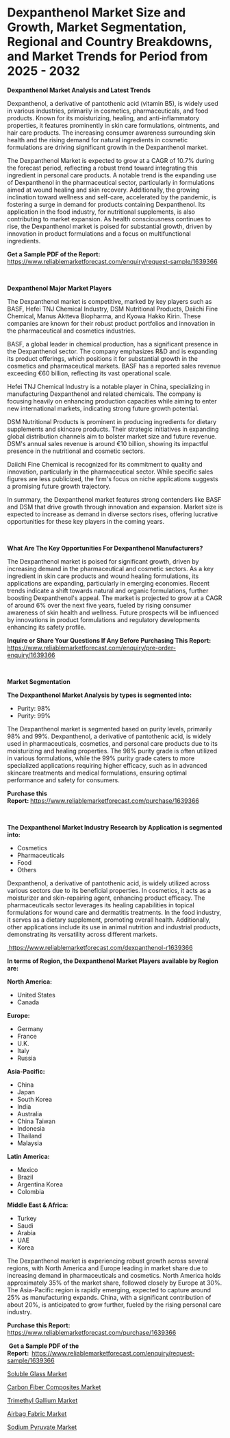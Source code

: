 <p><h1>Dexpanthenol Market Size and Growth, Market Segmentation, Regional and Country Breakdowns, and Market Trends for Period from 2025 -  2032</h1></p><p><strong>Dexpanthenol Market Analysis and Latest Trends</strong></p>
<p><p>Dexpanthenol, a derivative of pantothenic acid (vitamin B5), is widely used in various industries, primarily in cosmetics, pharmaceuticals, and food products. Known for its moisturizing, healing, and anti-inflammatory properties, it features prominently in skin care formulations, ointments, and hair care products. The increasing consumer awareness surrounding skin health and the rising demand for natural ingredients in cosmetic formulations are driving significant growth in the Dexpanthenol market.</p><p>The Dexpanthenol Market is expected to grow at a CAGR of 10.7% during the forecast period, reflecting a robust trend toward integrating this ingredient in personal care products. A notable trend is the expanding use of Dexpanthenol in the pharmaceutical sector, particularly in formulations aimed at wound healing and skin recovery. Additionally, the growing inclination toward wellness and self-care, accelerated by the pandemic, is fostering a surge in demand for products containing Dexpanthenol. Its application in the food industry, for nutritional supplements, is also contributing to market expansion. As health consciousness continues to rise, the Dexpanthenol market is poised for substantial growth, driven by innovation in product formulations and a focus on multifunctional ingredients.</p></p>
<p><strong>Get a Sample PDF of the Report:&nbsp;</strong> <a href="https://www.reliablemarketforecast.com/enquiry/request-sample/1639366?utm_campaign=1890&utm_medium=2&utm_source=Github&utm_content=ia&utm_term=02042025&utm_id=dexpanthenol">https://www.reliablemarketforecast.com/enquiry/request-sample/1639366</a></p>
<p>&nbsp;</p>
<p><strong>Dexpanthenol Major Market Players</strong></p>
<p><p>The Dexpanthenol market is competitive, marked by key players such as BASF, Hefei TNJ Chemical Industry, DSM Nutritional Products, Daiichi Fine Chemical, Manus Aktteva Biopharma, and Kyowa Hakko Kirin. These companies are known for their robust product portfolios and innovation in the pharmaceutical and cosmetics industries.</p><p>BASF, a global leader in chemical production, has a significant presence in the Dexpanthenol sector. The company emphasizes R&D and is expanding its product offerings, which positions it for substantial growth in the cosmetics and pharmaceutical markets. BASF has a reported sales revenue exceeding €60 billion, reflecting its vast operational scale.</p><p>Hefei TNJ Chemical Industry is a notable player in China, specializing in manufacturing Dexpanthenol and related chemicals. The company is focusing heavily on enhancing production capacities while aiming to enter new international markets, indicating strong future growth potential.</p><p>DSM Nutritional Products is prominent in producing ingredients for dietary supplements and skincare products. Their strategic initiatives in expanding global distribution channels aim to bolster market size and future revenue. DSM's annual sales revenue is around €10 billion, showing its impactful presence in the nutritional and cosmetic sectors.</p><p>Daiichi Fine Chemical is recognized for its commitment to quality and innovation, particularly in the pharmaceutical sector. While specific sales figures are less publicized, the firm's focus on niche applications suggests a promising future growth trajectory.</p><p>In summary, the Dexpanthenol market features strong contenders like BASF and DSM that drive growth through innovation and expansion. Market size is expected to increase as demand in diverse sectors rises, offering lucrative opportunities for these key players in the coming years.</p></p>
<p>&nbsp;</p>
<p><strong>What Are The Key Opportunities For Dexpanthenol Manufacturers?</strong></p>
<p><p>The Dexpanthenol market is poised for significant growth, driven by increasing demand in the pharmaceutical and cosmetic sectors. As a key ingredient in skin care products and wound healing formulations, its applications are expanding, particularly in emerging economies. Recent trends indicate a shift towards natural and organic formulations, further boosting Dexpanthenol's appeal. The market is projected to grow at a CAGR of around 6% over the next five years, fueled by rising consumer awareness of skin health and wellness. Future prospects will be influenced by innovations in product formulations and regulatory developments enhancing its safety profile.</p></p>
<p><strong>Inquire or Share Your Questions If Any Before Purchasing This Report:</strong> <a href="https://www.reliablemarketforecast.com/enquiry/pre-order-enquiry/1639366?utm_campaign=1890&utm_medium=2&utm_source=Github&utm_content=ia&utm_term=02042025&utm_id=dexpanthenol">https://www.reliablemarketforecast.com/enquiry/pre-order-enquiry/1639366</a></p>
<p>&nbsp;</p>
<p><strong>Market Segmentation</strong></p>
<p><strong>The Dexpanthenol Market Analysis by types is segmented into:</strong></p>
<p><ul><li>Purity: 98%</li><li>Purity: 99%</li></ul></p>
<p><p>The Dexpanthenol market is segmented based on purity levels, primarily 98% and 99%. Dexpanthenol, a derivative of pantothenic acid, is widely used in pharmaceuticals, cosmetics, and personal care products due to its moisturizing and healing properties. The 98% purity grade is often utilized in various formulations, while the 99% purity grade caters to more specialized applications requiring higher efficacy, such as in advanced skincare treatments and medical formulations, ensuring optimal performance and safety for consumers.</p></p>
<p><strong>Purchase this Report:&nbsp;</strong><a href="https://www.reliablemarketforecast.com/purchase/1639366?utm_campaign=1890&utm_medium=2&utm_source=Github&utm_content=ia&utm_term=02042025&utm_id=dexpanthenol">https://www.reliablemarketforecast.com/purchase/1639366</a></p>
<p>&nbsp;</p>
<p><strong>The Dexpanthenol Market Industry Research by Application is segmented into:</strong></p>
<p><ul><li>Cosmetics</li><li>Pharmaceuticals</li><li>Food</li><li>Others</li></ul></p>
<p><p>Dexpanthenol, a derivative of pantothenic acid, is widely utilized across various sectors due to its beneficial properties. In cosmetics, it acts as a moisturizer and skin-repairing agent, enhancing product efficacy. The pharmaceuticals sector leverages its healing capabilities in topical formulations for wound care and dermatitis treatments. In the food industry, it serves as a dietary supplement, promoting overall health. Additionally, other applications include its use in animal nutrition and industrial products, demonstrating its versatility across different markets.</p></p>
<p><a href="https://www.reliablemarketforecast.com/dexpanthenol-r1639366?utm_campaign=1890&utm_medium=2&utm_source=Github&utm_content=ia&utm_term=02042025&utm_id=dexpanthenol">&nbsp;https://www.reliablemarketforecast.com/dexpanthenol-r1639366</a></p>
<p><strong>In terms of Region, the Dexpanthenol Market Players available by Region are:</strong></p>
<p>
    <p> <strong> North America: </strong>
        <ul>
            <li>United States</li>
            <li>Canada</li>
        </ul>
        </p> 
    <p> <strong> Europe: </strong>
        <ul>
            <li>Germany</li>
            <li>France</li>
            <li>U.K.</li>
            <li>Italy</li>
            <li>Russia</li>
        </ul>
        </p> 
    <p> <strong> Asia-Pacific: </strong>
        <ul>
            <li>China</li>
            <li>Japan</li>
            <li>South Korea</li>
            <li>India</li>
            <li>Australia</li>
            <li>China Taiwan</li>
            <li>Indonesia</li>
            <li>Thailand</li>
            <li>Malaysia</li>
        </ul>
        </p> 
    <p> <strong> Latin America: </strong>
        <ul>
            <li>Mexico</li>
            <li>Brazil</li>
            <li>Argentina Korea</li>
            <li>Colombia</li>
        </ul>
        </p> 
    <p> <strong> Middle East & Africa: </strong>
        <ul>
            <li>Turkey</li>
            <li>Saudi</li>
            <li>Arabia</li>
            <li>UAE</li>
            <li>Korea</li>
        </ul>
    </p>
    </p>
<p><p>The Dexpanthenol market is experiencing robust growth across several regions, with North America and Europe leading in market share due to increasing demand in pharmaceuticals and cosmetics. North America holds approximately 35% of the market share, followed closely by Europe at 30%. The Asia-Pacific region is rapidly emerging, expected to capture around 25% as manufacturing expands. China, with a significant contribution of about 20%, is anticipated to grow further, fueled by the rising personal care industry.</p></p>
<p><strong>Purchase this Report: </strong><a href="https://www.reliablemarketforecast.com/purchase/1639366?utm_campaign=1890&utm_medium=2&utm_source=Github&utm_content=ia&utm_term=02042025&utm_id=dexpanthenol">https://www.reliablemarketforecast.com/purchase/1639366</a></p>
<p>&nbsp;<strong>Get a Sample PDF of the Report:&nbsp;&nbsp;</strong><a href="https://www.reliablemarketforecast.com/enquiry/request-sample/1639366?utm_campaign=1890&utm_medium=2&utm_source=Github&utm_content=ia&utm_term=02042025&utm_id=dexpanthenol">https://www.reliablemarketforecast.com/enquiry/request-sample/1639366</a></p>
<p><strong></strong></p>
<p><p><a href="https://github.com/lelahokendo/Market-Research-Report-List-1/blob/main/soluble-glass-market.md?utm_campaign=1890&utm_medium=2&utm_source=Github&utm_content=ia&utm_term=02042025&utm_id=dexpanthenol">Soluble Glass Market</a></p><p><a href="https://github.com/vestadjogile/Market-Research-Report-List-1/blob/main/carbon-fiber-composites-market.md?utm_campaign=1890&utm_medium=2&utm_source=Github&utm_content=ia&utm_term=02042025&utm_id=dexpanthenol">Carbon Fiber Composites Market</a></p><p><a href="https://github.com/wantadhagino/Market-Research-Report-List-1/blob/main/trimethyl-gallium-market.md?utm_campaign=1890&utm_medium=2&utm_source=Github&utm_content=ia&utm_term=02042025&utm_id=dexpanthenol">Trimethyl Gallium Market</a></p><p><a href="https://github.com/hatlepigna2s/Market-Research-Report-List-1/blob/main/airbag-fabric-market.md?utm_campaign=1890&utm_medium=2&utm_source=Github&utm_content=ia&utm_term=02042025&utm_id=dexpanthenol">Airbag Fabric Market</a></p><p><a href="https://github.com/stunzkocotpv/Market-Research-Report-List-1/blob/main/sodium-pyruvate-market.md?utm_campaign=1890&utm_medium=2&utm_source=Github&utm_content=ia&utm_term=02042025&utm_id=dexpanthenol">Sodium Pyruvate Market</a></p></p>